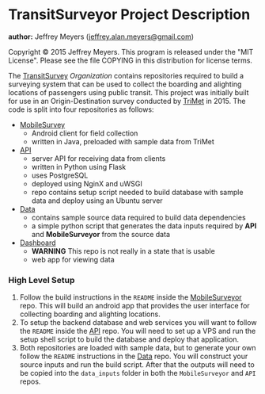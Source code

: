 # TransitSurveyor Project Description

**author:** Jeffrey Meyers (jeffrey.alan.meyers@gmail.com)

Copyright © 2015 Jeffrey Meyers. This program is released under the "MIT License". Please see the file COPYING in this distribution for license terms.



The [TransitSurvey](https://github.com/TransitSurveyor) *Organization* contains repositories required to build a surveying system that can be used to collect the boarding and alighting locations of passengers using public transit. This project was initially built for use in an Origin-Destination survey conducted by [TriMet](http://trimet.org/) in 2015. The code is split into four repositories as follows:

+ [MobileSurvey](https://github.com/TransitSurveyor/MobileSurveyor)
  + Android client for field collection
  + written in Java, preloaded with sample data from TriMet
+ [API](https://github.com/TransitSurveyor/API)
  + server API for receiving data from clients
  + written in Python using Flask
  + uses PostgreSQL
  + deployed using NginX and uWSGI
  + repo contains setup script needed to build database with sample data and deploy using an Ubuntu server
+ [Data](https://github.com/TransitSurveyor/Data)
  + contains sample source data required to build data dependencies
  + a simple python script that generates the data inputs required by **API** and **MobileSurveyor** from the source data
+ [Dashboard](https://github.com/TransitSurveyor/Dashboard)
  + **WARNING** This repo is not really in a state that is usable  
  + web app for viewing data

### High Level Setup

1. Follow the build instructions in the `README` inside the [MobileSurveyor](https://github.com/TransitSurveyor/MobileSurveyor) repo. This will build an android app that provides the user interface for collecting boarding and alighting locations.
2. To setup the backend database and web services you will want to follow the `README` inside the [API](https://github.com/TransitSurveyor/API) repo. You will need to set up a VPS and run the setup shell script to build the database and deploy that application.
3. Both repositories are loaded with sample data, but to generate your own follow the `README` instructions in the [Data](https://github.com/TransitSurveyor/Data) repo. You will construct your source inputs and run the build script. After that the outputs will need to be copied into the `data_inputs` folder in both the `MobileSurveyor` and `API` repos.





